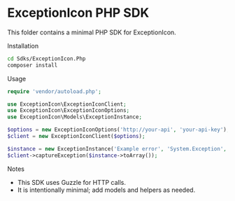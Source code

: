 # ExceptionIcon PHP SDK

This folder contains a minimal PHP SDK for ExceptionIcon.

Installation

```bash
cd Sdks/ExceptionIcon.Php
composer install
```

Usage

```php
require 'vendor/autoload.php';

use ExceptionIcon\ExceptionIconClient;
use ExceptionIcon\ExceptionIconOptions;
use ExceptionIcon\Models\ExceptionInstance;

$options = new ExceptionIconOptions('http://your-api', 'your-api-key');
$client = new ExceptionIconClient($options);

$instance = new ExceptionInstance('Example error', 'System.Exception', 'stack trace');
$client->captureException($instance->toArray());
```

Notes

- This SDK uses Guzzle for HTTP calls.
- It is intentionally minimal; add models and helpers as needed.
